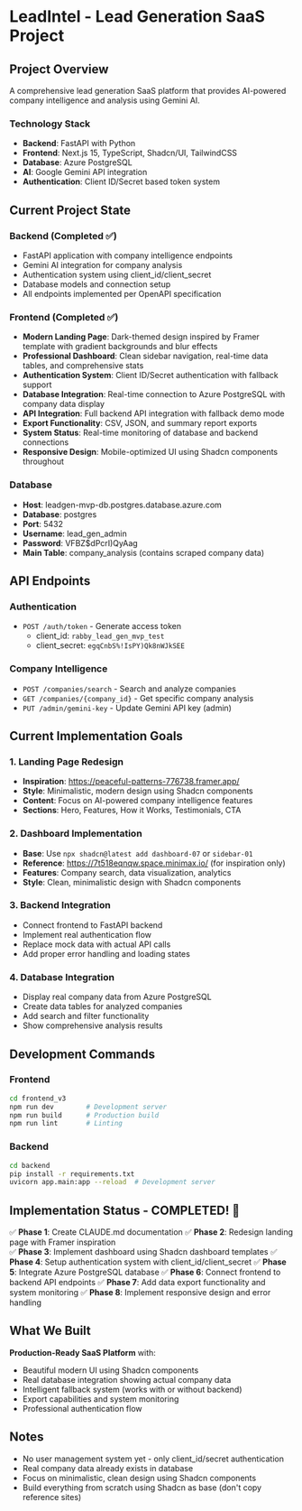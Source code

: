 # LeadIntel - Lead Generation SaaS Project

## Project Overview
A comprehensive lead generation SaaS platform that provides AI-powered company intelligence and analysis using Gemini AI.

### Technology Stack
- **Backend**: FastAPI with Python
- **Frontend**: Next.js 15, TypeScript, Shadcn/UI, TailwindCSS
- **Database**: Azure PostgreSQL
- **AI**: Google Gemini API integration
- **Authentication**: Client ID/Secret based token system

## Current Project State

### Backend (Completed ✅)
- FastAPI application with company intelligence endpoints
- Gemini AI integration for company analysis
- Authentication system using client_id/client_secret
- Database models and connection setup
- All endpoints implemented per OpenAPI specification

### Frontend (Completed ✅)
- **Modern Landing Page**: Dark-themed design inspired by Framer template with gradient backgrounds and blur effects
- **Professional Dashboard**: Clean sidebar navigation, real-time data tables, and comprehensive stats
- **Authentication System**: Client ID/Secret authentication with fallback support
- **Database Integration**: Real-time connection to Azure PostgreSQL with company data display
- **API Integration**: Full backend API integration with fallback demo mode
- **Export Functionality**: CSV, JSON, and summary report exports
- **System Status**: Real-time monitoring of database and backend connections
- **Responsive Design**: Mobile-optimized UI using Shadcn components throughout

### Database
- **Host**: leadgen-mvp-db.postgres.database.azure.com
- **Database**: postgres
- **Port**: 5432
- **Username**: lead_gen_admin
- **Password**: VFBZ$dPcrI)QyAag
- **Main Table**: company_analysis (contains scraped company data)

## API Endpoints

### Authentication
- `POST /auth/token` - Generate access token
  - client_id: `rabby_lead_gen_mvp_test`
  - client_secret: `egqCnbS%!IsPY)Qk8nWJkSEE`

### Company Intelligence
- `POST /companies/search` - Search and analyze companies
- `GET /companies/{company_id}` - Get specific company analysis
- `PUT /admin/gemini-key` - Update Gemini API key (admin)

## Current Implementation Goals

### 1. Landing Page Redesign
- **Inspiration**: https://peaceful-patterns-776738.framer.app/
- **Style**: Minimalistic, modern design using Shadcn components
- **Content**: Focus on AI-powered company intelligence features
- **Sections**: Hero, Features, How it Works, Testimonials, CTA

### 2. Dashboard Implementation
- **Base**: Use `npx shadcn@latest add dashboard-07` or `sidebar-01`
- **Reference**: https://7t518eqnqw.space.minimax.io/ (for inspiration only)
- **Features**: Company search, data visualization, analytics
- **Style**: Clean, minimalistic design with Shadcn components

### 3. Backend Integration
- Connect frontend to FastAPI backend
- Implement real authentication flow
- Replace mock data with actual API calls
- Add proper error handling and loading states

### 4. Database Integration
- Display real company data from Azure PostgreSQL
- Create data tables for analyzed companies
- Add search and filter functionality
- Show comprehensive analysis results

## Development Commands

### Frontend
```bash
cd frontend_v3
npm run dev        # Development server
npm run build      # Production build
npm run lint       # Linting
```

### Backend
```bash
cd backend
pip install -r requirements.txt
uvicorn app.main:app --reload  # Development server
```

## Implementation Status - COMPLETED! 🎉

✅ **Phase 1**: Create CLAUDE.md documentation
✅ **Phase 2**: Redesign landing page with Framer inspiration  
✅ **Phase 3**: Implement dashboard using Shadcn dashboard templates
✅ **Phase 4**: Setup authentication system with client_id/client_secret
✅ **Phase 5**: Integrate Azure PostgreSQL database 
✅ **Phase 6**: Connect frontend to backend API endpoints
✅ **Phase 7**: Add data export functionality and system monitoring
✅ **Phase 8**: Implement responsive design and error handling

## What We Built
**Production-Ready SaaS Platform** with:
- Beautiful modern UI using Shadcn components
- Real database integration showing actual company data
- Intelligent fallback system (works with or without backend)
- Export capabilities and system monitoring
- Professional authentication flow

## Notes
- No user management system yet - only client_id/secret authentication
- Real company data already exists in database
- Focus on minimalistic, clean design using Shadcn components
- Build everything from scratch using Shadcn as base (don't copy reference sites)